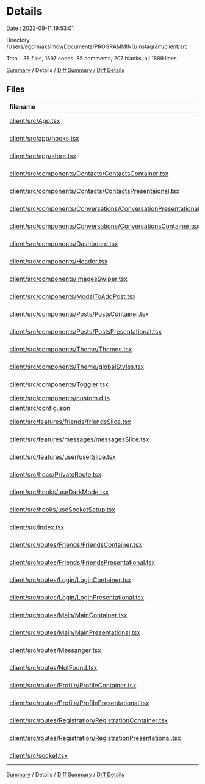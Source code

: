 # Details

Date : 2022-09-11 19:53:01

Directory /Users/egormaksimov/Documents/PROGRAMMING/instagram/client/src

Total : 38 files,  1597 codes, 85 comments, 207 blanks, all 1889 lines

[Summary](results.md) / Details / [Diff Summary](diff.md) / [Diff Details](diff-details.md)

## Files
| filename | language | code | comment | blank | total |
| :--- | :--- | ---: | ---: | ---: | ---: |
| [client/src/App.tsx](/client/src/App.tsx) | TypeScript React | 23 | 0 | 4 | 27 |
| [client/src/app/hooks.tsx](/client/src/app/hooks.tsx) | TypeScript React | 5 | 1 | 1 | 7 |
| [client/src/app/store.tsx](/client/src/app/store.tsx) | TypeScript React | 13 | 2 | 3 | 18 |
| [client/src/components/Contacts/ContactsContainer.tsx](/client/src/components/Contacts/ContactsContainer.tsx) | TypeScript React | 30 | 0 | 5 | 35 |
| [client/src/components/Contacts/ContactsPresentaional.tsx](/client/src/components/Contacts/ContactsPresentaional.tsx) | TypeScript React | 66 | 0 | 5 | 71 |
| [client/src/components/Conversations/ConversationPresentational.tsx](/client/src/components/Conversations/ConversationPresentational.tsx) | TypeScript React | 154 | 0 | 11 | 165 |
| [client/src/components/Conversations/ConversationsContainer.tsx](/client/src/components/Conversations/ConversationsContainer.tsx) | TypeScript React | 74 | 0 | 13 | 87 |
| [client/src/components/Dashboard.tsx](/client/src/components/Dashboard.tsx) | TypeScript React | 30 | 26 | 2 | 58 |
| [client/src/components/Header.tsx](/client/src/components/Header.tsx) | TypeScript React | 66 | 0 | 6 | 72 |
| [client/src/components/ImagesSwiper.tsx](/client/src/components/ImagesSwiper.tsx) | TypeScript React | 43 | 18 | 6 | 67 |
| [client/src/components/ModalToAddPost.tsx](/client/src/components/ModalToAddPost.tsx) | TypeScript React | 117 | 14 | 22 | 153 |
| [client/src/components/Posts/PostsContainer.tsx](/client/src/components/Posts/PostsContainer.tsx) | TypeScript React | 29 | 2 | 7 | 38 |
| [client/src/components/Posts/PostsPresentational.tsx](/client/src/components/Posts/PostsPresentational.tsx) | TypeScript React | 6 | 0 | 4 | 10 |
| [client/src/components/Theme/Themes.tsx](/client/src/components/Theme/Themes.tsx) | TypeScript React | 27 | 0 | 1 | 28 |
| [client/src/components/Theme/globalStyles.tsx](/client/src/components/Theme/globalStyles.tsx) | TypeScript React | 9 | 0 | 1 | 10 |
| [client/src/components/Toggler.tsx](/client/src/components/Toggler.tsx) | TypeScript React | 32 | 0 | 3 | 35 |
| [client/src/components/custom.d.ts](/client/src/components/custom.d.ts) | TypeScript | 4 | 0 | 0 | 4 |
| [client/src/config.json](/client/src/config.json) | JSON | 4 | 0 | 0 | 4 |
| [client/src/features/friends/friendsSlice.tsx](/client/src/features/friends/friendsSlice.tsx) | TypeScript React | 24 | 1 | 7 | 32 |
| [client/src/features/messages/messagesSlice.tsx](/client/src/features/messages/messagesSlice.tsx) | TypeScript React | 29 | 1 | 7 | 37 |
| [client/src/features/user/userSlice.tsx](/client/src/features/user/userSlice.tsx) | TypeScript React | 32 | 1 | 7 | 40 |
| [client/src/hocs/PrivateRoute.tsx](/client/src/hocs/PrivateRoute.tsx) | TypeScript React | 48 | 1 | 7 | 56 |
| [client/src/hooks/useDarkMode.tsx](/client/src/hooks/useDarkMode.tsx) | TypeScript React | 18 | 0 | 4 | 22 |
| [client/src/hooks/useSocketSetup.tsx](/client/src/hooks/useSocketSetup.tsx) | TypeScript React | 25 | 0 | 5 | 30 |
| [client/src/index.tsx](/client/src/index.tsx) | TypeScript React | 16 | 2 | 3 | 21 |
| [client/src/routes/Friends/FriendsContainer.tsx](/client/src/routes/Friends/FriendsContainer.tsx) | TypeScript React | 53 | 0 | 5 | 58 |
| [client/src/routes/Friends/FriendsPresentational.tsx](/client/src/routes/Friends/FriendsPresentational.tsx) | TypeScript React | 57 | 0 | 7 | 64 |
| [client/src/routes/Login/LoginContainer.tsx](/client/src/routes/Login/LoginContainer.tsx) | TypeScript React | 45 | 0 | 4 | 49 |
| [client/src/routes/Login/LoginPresentational.tsx](/client/src/routes/Login/LoginPresentational.tsx) | TypeScript React | 174 | 0 | 17 | 191 |
| [client/src/routes/Main/MainContainer.tsx](/client/src/routes/Main/MainContainer.tsx) | TypeScript React | 7 | 0 | 3 | 10 |
| [client/src/routes/Main/MainPresentational.tsx](/client/src/routes/Main/MainPresentational.tsx) | TypeScript React | 6 | 0 | 4 | 10 |
| [client/src/routes/Messanger.tsx](/client/src/routes/Messanger.tsx) | TypeScript React | 20 | 0 | 3 | 23 |
| [client/src/routes/NotFound.tsx](/client/src/routes/NotFound.tsx) | TypeScript React | 6 | 0 | 1 | 7 |
| [client/src/routes/Profile/ProfileContainer.tsx](/client/src/routes/Profile/ProfileContainer.tsx) | TypeScript React | 32 | 0 | 6 | 38 |
| [client/src/routes/Profile/ProfilePresentational.tsx](/client/src/routes/Profile/ProfilePresentational.tsx) | TypeScript React | 87 | 16 | 10 | 113 |
| [client/src/routes/Registration/RegistrationContainer.tsx](/client/src/routes/Registration/RegistrationContainer.tsx) | TypeScript React | 59 | 0 | 7 | 66 |
| [client/src/routes/Registration/RegistrationPresentational.tsx](/client/src/routes/Registration/RegistrationPresentational.tsx) | TypeScript React | 121 | 0 | 4 | 125 |
| [client/src/socket.tsx](/client/src/socket.tsx) | TypeScript React | 6 | 0 | 2 | 8 |

[Summary](results.md) / Details / [Diff Summary](diff.md) / [Diff Details](diff-details.md)